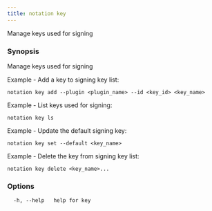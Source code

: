 ```yaml
---
title: notation key
---
```


Manage keys used for signing

### Synopsis

Manage keys used for signing

Example - Add a key to signing key list:
```shell
notation key add --plugin <plugin_name> --id <key_id> <key_name>
```

Example - List keys used for signing:
```shell
notation key ls
```

Example - Update the default signing key:
```shell
notation key set --default <key_name>
```

Example - Delete the key from signing key list:
```shell
notation key delete <key_name>...
```

### Options

```shell
  -h, --help   help for key
```
